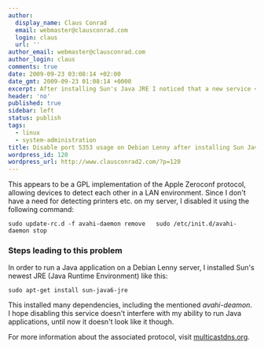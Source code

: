 ```yaml
---
author:
  display_name: Claus Conrad
  email: webmaster@clausconrad.com
  login: claus
  url: ''
author_email: webmaster@clausconrad.com
author_login: claus
comments: true
date: 2009-09-23 03:08:14 +02:00
date_gmt: 2009-09-23 01:08:14 +0000
excerpt: After installing Sun's Java JRE I noticed that a new service <em>avahi-deamon</em> was listening on UDP port 5353.
header: 'no'
published: true
sidebar: left
status: publish
tags:
  - linux
  - system-administration
title: Disable port 5353 usage on Debian Lenny after installing Sun Java JRE
wordpress_id: 120
wordpress_url: http://www.clausconrad2.com/?p=120
---
```

This appears to be a GPL implementation of the Apple Zeroconf protocol, allowing devices to detect each other in a LAN environment. Since I don't have a need for detecting printers etc. on my server, I disabled it using the following command:

`sudo update-rc.d -f avahi-daemon remove  
sudo /etc/init.d/avahi-daemon stop`

### Steps leading to this problem

In order to run a Java application on a Debian Lenny server, I installed Sun's newest JRE (Java Runtime Environment) like this:

`sudo apt-get install sun-java6-jre`

This installed many dependencies, including the mentioned _avahi-deamon_. I hope disabling this service doesn't interfere with my ability to run Java applications, until now it doesn't look like it though.

For more information about the associated protocol, visit [multicastdns.org](http://www.multicastdns.org/).
